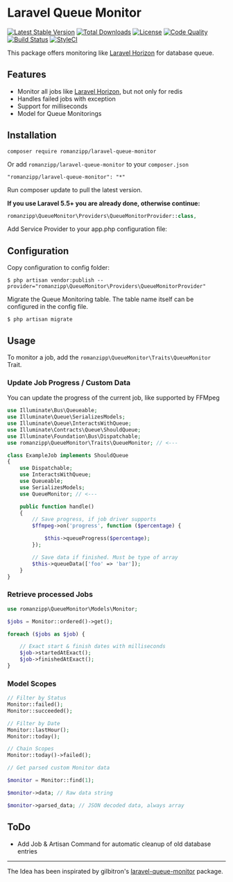# Laravel Queue Monitor

[![Latest Stable Version](https://img.shields.io/packagist/v/romanzipp/laravel-queue-monitor.svg?style=flat-square)](https://packagist.org/packages/romanzipp/laravel-queue-monitor)
[![Total Downloads](https://img.shields.io/packagist/dt/romanzipp/laravel-queue-monitor.svg?style=flat-square)](https://packagist.org/packages/romanzipp/laravel-queue-monitor)
[![License](https://img.shields.io/packagist/l/romanzipp/laravel-queue-monitor.svg?style=flat-square)](https://packagist.org/packages/romanzipp/laravel-queue-monitor)
[![Code Quality](https://img.shields.io/scrutinizer/g/romanzipp/laravel-queue-monitor.svg?style=flat-square)](https://scrutinizer-ci.com/g/romanzipp/laravel-queue-monitor/?branch=master)
[![Build Status](https://img.shields.io/scrutinizer/build/g/romanzipp/laravel-queue-monitor.svg?style=flat-square)](https://scrutinizer-ci.com/g/romanzipp/Laravel-Queue-Monitor/build-status/master)
[![StyleCI](https://styleci.io/repos/120360910/shield?branch=master&style=flat-square)](https://styleci.io/repos/120360910)

This package offers monitoring like [Laravel Horizon](https://laravel.com/docs/horizon) for database queue.

## Features

* Monitor all jobs like [Laravel Horizon](https://laravel.com/docs/horizon), but not only for redis
* Handles failed jobs with exception
* Support for milliseconds
* Model for Queue Monitorings

## Installation

```
composer require romanzipp/laravel-queue-monitor
```

Or add `romanzipp/laravel-queue-monitor` to your `composer.json`

```
"romanzipp/laravel-queue-monitor": "*"
```

Run composer update to pull the latest version.

**If you use Laravel 5.5+ you are already done, otherwise continue:**

```php
romanzipp\QueueMonitor\Providers\QueueMonitorProvider::class,
```

Add Service Provider to your app.php configuration file:

## Configuration

Copy configuration to config folder:

```
$ php artisan vendor:publish --provider="romanzipp\QueueMonitor\Providers\QueueMonitorProvider"
```

Migrate the Queue Monitoring table. The table name itself can be configured in the config file.

```
$ php artisan migrate
```

## Usage

To monitor a job, add the `romanzipp\QueueMonitor\Traits\QueueMonitor` Trait.

### Update Job Progress / Custom Data

You can update the progress of the current job, like supported by FFMpeg

```php
use Illuminate\Bus\Queueable;
use Illuminate\Queue\SerializesModels;
use Illuminate\Queue\InteractsWithQueue;
use Illuminate\Contracts\Queue\ShouldQueue;
use Illuminate\Foundation\Bus\Dispatchable;
use romanzipp\QueueMonitor\Traits\QueueMonitor; // <---

class ExampleJob implements ShouldQueue
{
    use Dispatchable;
    use InteractsWithQueue;
    use Queueable;
    use SerializesModels;
    use QueueMonitor; // <---

    public function handle()
    {
        // Save progress, if job driver supports
        $ffmpeg->on('progress', function ($percentage) {

            $this->queueProgress($percentage);
        });

        // Save data if finished. Must be type of array
        $this->queueData(['foo' => 'bar']);
    }
}
```

### Retrieve processed Jobs

```php
use romanzipp\QueueMonitor\Models\Monitor;

$jobs = Monitor::ordered()->get();

foreach ($jobs as $job) {

    // Exact start & finish dates with milliseconds
    $job->startedAtExact();
    $job->finishedAtExact();
}
```

### Model Scopes

```php
// Filter by Status
Monitor::failed();
Monitor::succeeded();

// Filter by Date
Monitor::lastHour();
Monitor::today();

// Chain Scopes
Monitor::today()->failed();

// Get parsed custom Monitor data

$monitor = Monitor::find(1);

$monitor->data; // Raw data string

$monitor->parsed_data; // JSON decoded data, always array
```

## ToDo

* Add Job & Artisan Command for automatic cleanup of old database entries

----

The Idea has been inspirated by gilbitron's [laravel-queue-monitor](https://github.com/gilbitron/laravel-queue-monitor) package.
